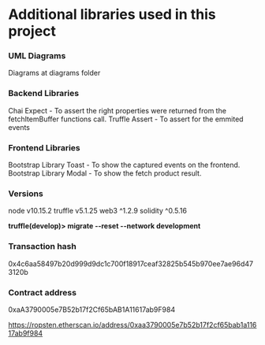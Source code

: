 # Additional libraries used in this project

### UML Diagrams
Diagrams at diagrams folder

### Backend Libraries
Chai Expect - To assert the right properties were returned from the fetchItemBuffer functions call.
Truffle Assert - To assert for the emmited events

### Frontend Libraries
Bootstrap Library Toast - To show the captured events on the frontend.
Bootstrap Library Modal - To show the fetch product result.

### Versions
node v10.15.2
truffle v5.1.25
web3 ^1.2.9
solidity ^0.5.16

**truffle(develop)> migrate --reset --network development**
  

### Transaction hash
0x4c6aa58497b20d999d9dc1c700f18917ceaf32825b545b970ee7ae96d473120b

### Contract address
0xaA3790005e7B52b17f2Cf65bAB1A11617ab9F984

https://ropsten.etherscan.io/address/0xaa3790005e7b52b17f2cf65bab1a11617ab9f984
